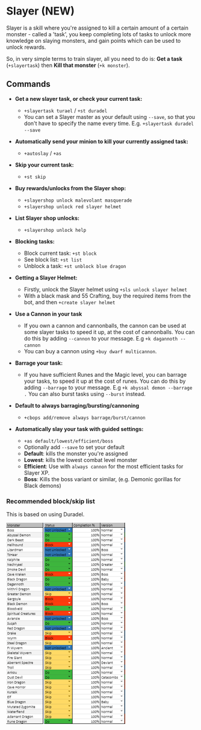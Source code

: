 # Slayer \(NEW\)

Slayer is a skill where you're assigned to kill a certain amount of a certain monster - called a 'task', you keep completing lots of tasks to unlock more knowledge on slaying monsters, and gain points which can be used to unlock rewards.

So, in very simple terms to train slayer, all you need to do is: **Get a task** \(`+slayertask`\) then **Kill that monster** \(`+k monster`\).

## Commands

* **Get a new slayer task, or check your current task:**

  * `+slayertask turael` / `+st duradel`
  * You can set a Slayer master as your default using `--save`, so that you don't have to specify the name every time. E.g. `+slayertask duradel --save`

* **Automatically send your minion to kill your currently assigned task:**

  * `+autoslay` / `+as`

* **Skip your current task:**

  * `+st skip`

* **Buy rewards/unlocks from the Slayer shop:**

  * `+slayershop unlock malevolant masquerade`
  * `+slayershop unlock red slayer helmet`

* **List Slayer shop unlocks:**

  * `+slayershop unlock help`

* **Blocking tasks:**

  * Block current task: `+st block`
  * See block list: `+st list`
  * Unblock a task: `+st unblock blue dragon`

* **Getting a Slayer Helmet:**

  * Firstly, unlock the Slayer helmet using `+sls unlock slayer helmet`
  * With a black mask and 55 Crafting, buy the required items from the bot, and then `+create slayer helmet` 

* **Use a Cannon in your task**

  * If you own a cannon and cannonballs, the cannon can be used at some slayer tasks to speed it up, at the cost of cannonballs. You can do this by adding `--cannon` to your message. E.g `+k dagannoth --cannon`
  * You can buy a cannon using `+buy dwarf multicannon`.

* **Barrage your task:**

  * If you have sufficient Runes and the Magic level, you can barrage your tasks, to speed it up at the cost of runes. You can do this by adding `--barrage` to your message. E.g `+k abyssal demon --barrage .` You can also burst tasks using `--burst` instead.

* **Default to always barraging/bursting/cannoning**

  * `+cbops add/remove always barrage/burst/cannon`

* **Automatically slay your task with guided settings:**

  * `+as default/lowest/efficient/boss`
  * Optionally add `--save` to set your default
  * **Default**: kills the monster you're assigned
  * **Lowest**: kills the lowest combat level monster
  * **Efficient**: Use with `always cannon` for the most efficient tasks for Slayer XP.
  * **Boss**: Kills the boss variant or similar, \(e.g. Demonic gorillas for Black demons\)

### Recommended block/skip list

This is based on using Duradel.

![](../../.gitbook/assets/image%20%285%29.png)

